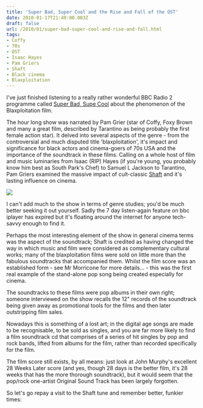 ```yaml
---
title: 'Super Bad, Super Cool and the Rise and Fall of the OST'
date: 2010-01-17T21:49:00.003Z
draft: false
url: /2010/01/super-bad-super-cool-and-rise-and-fall.html
tags: 
- Coffy
- 70s
- OST
- Isaac Hayes
- Pam Griers
- Shaft
- Black cinema
- Blaxploitation
---
```


I've just finished listening to a really rather wonderful BBC Radio 2 programme called [Super Bad, Supe Cool](http://www.bbc.co.uk/programmes/b00przy5) about the phenomenon of the Blaxploitation film.  
  
The hour long show was narrated by Pam Grier (star of Coffy, Foxy Brown and many a great film, described by Tarantino as being probably the first female action star). It delved into several aspects of the genre - from the controversial and much disputed title 'blaxploitation', it's impact and significance for black actors and cinema-goers of 70s USA and the importance of the soundtrack in these films. Calling on a whole host of film and music luminaries from Isaac (RIP) Hayes (if you're young, you probably know him best as South Park's Chef) to Samuel L Jackson to Tarantino, Pam Griers examined the massive impact of cult-classic [Shaft](http://en.wikipedia.org/wiki/Shaft_%281971_film%29) and it's lasting influence on cinema.  
  
![](/blogspot/AVvXsEgxsmh3tpdF3qWEFAwAZxjtBcoxF5nKP2M35D4WHcsZZGNL3jTnDLWNCHAQdWqJBlsXR8LqEfBMq3FyzTinutAvmNBloMGNExKevnUSnDVGZ4vin8mgjcDzr8bU4V4ThU2TTarFQEez36M/s800/POSTER%20-%20COFFY-1.jpg)  
  
I can't add much to the show in terms of genre studies; you'd be much better seeking it out yourself. Sadly the 7 day listen-again feature on bbc iplayer has expired but it's floating around the internet for anyone tech-savvy enough to find it.  
  
Perhaps the most interesting element of the show in general cinema terms was the aspect of the soundtrack; Shaft is credited as having changed the way in which music and film were considered as complementary cultural works; many of the blaxploitation films were sold on little more than the fabulous soundtracks that accompanied them. Whilst the film score was an established form - see Mr Morricone for more details... - this was the first real example of the stand-alone pop song being created especially for cinema.  
  
The soundtracks to these films were pop albums in their own right; someone interviewed on the show recalls the 12" records of the soundtrack being given away as promotional tools for the films and then later outstripping film sales.  
  
Nowadays this is something of a lost art; in the digital age songs are made to be recognisable, to be sold as singles, and you are far more likely to find a film soundtrack cd that comprises of a series of hit singles by pop and rock bands, lifted from albums for the film, rather than recorded specifically for the film.  
  
The film score still exists, by all means: just look at John Murphy's excellent 28 Weeks Later score (and yes, though 28 days is the better film, it's 28 weeks that has the more thorough soundtrack), but it would seem that the pop/rock one-artist Original Sound Track has been largely forgotten.  
  
So let's go repay a visit to the Shaft tune and remember better, funkier times:  
  
[](http://www.youtube.com/v/AAa5rP64YbQ&hl=en_GB&fs=1&)